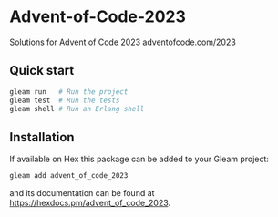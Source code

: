 # Advent-of-Code-2023
Solutions for Advent of Code 2023 adventofcode.com/2023

## Quick start

```sh
gleam run   # Run the project
gleam test  # Run the tests
gleam shell # Run an Erlang shell
```

## Installation

If available on Hex this package can be added to your Gleam project:

```sh
gleam add advent_of_code_2023
```

and its documentation can be found at <https://hexdocs.pm/advent_of_code_2023>.
